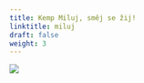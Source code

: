 ```yaml
---
title: Kemp Miluj, směj se žij!
linktitle: miluj
draft: false
weight: 3
---
```



![](/assets/media/miluj_podzim.jpg)